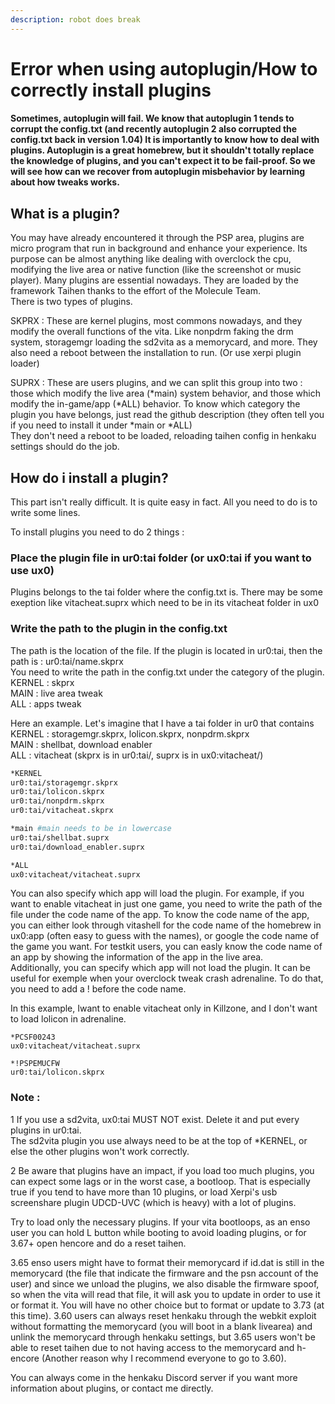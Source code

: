```yaml
---
description: robot does break
---
```


# Error when using autoplugin/How to correctly install plugins

#### Sometimes, autoplugin will fail. We know that autoplugin 1 tends to corrupt the config.txt \(and recently autoplugin 2 also corrupted the config.txt back in version 1.04\) It is importantly to know how to deal with plugins. Autoplugin is a great homebrew, but it shouldn't totally replace the knowledge of plugins, and you can't expect it to be fail-proof. So we will see how can we recover from autoplugin misbehavior by learning about how tweaks works.

## What is a plugin?

You may have already encountered it through the PSP area, plugins are micro program that run in background and enhance your experience. Its purpose can be almost anything like dealing with overclock the cpu, modifying the live area or native function \(like the screenshot or music player\). Many plugins are essential nowadays. They are loaded by the framework Taihen thanks to the effort of the Molecule Team.  
There is two types of plugins.  
  
SKPRX : These are kernel plugins, most commons nowadays, and they modify the overall functions of the vita. Like nonpdrm faking the drm system, storagemgr loading the sd2vita as a memorycard, and more. They also need a reboot between the installation to run. \(Or use xerpi plugin loader\)  
  
SUPRX : These are users plugins, and we can split this group into two : those which modify the live area \(\*main\) system behavior, and those which modify the in-game/app \(\*ALL\) behavior. To know which category the plugin you have belongs, just read the github description \(they often tell you if you need to install it under \*main or \*ALL\)  
They don't need a reboot to be loaded, reloading taihen config in henkaku settings should do the job.  
  


## How do i install a plugin?

This part isn't really difficult. It is quite easy in fact. All you need to do is to write some lines.  
  
To install plugins you need to do 2 things :

### Place the plugin file in ur0:tai folder \(or ux0:tai if you want to use ux0\)

Plugins belongs to the tai folder where the config.txt is. There may be some exeption like vitacheat.suprx which need to be in its vitacheat folder in ux0

### Write the path to the plugin in the config.txt

The path is the location of the file. If the plugin is located in ur0:tai, then the path is : ur0:tai/name.skprx  
You need to write the path in the config.txt under the category of the plugin.  
KERNEL : skprx  
MAIN : live area tweak  
ALL : apps tweak  
  
Here an example. Let's imagine that I have a tai folder in ur0 that contains  
KERNEL : storagemgr.skprx, lolicon.skprx, nonpdrm.skprx  
MAIN : shellbat, download enabler  
ALL : vitacheat \(skprx is in ur0:tai/, suprx is in ux0:vitacheat/\)

```bash
*KERNEL
ur0:tai/storagemgr.skprx
ur0:tai/lolicon.skprx
ur0:tai/nonpdrm.skprx
ur0:tai/vitacheat.skprx

*main #main needs to be in lowercase
ur0:tai/shellbat.suprx
ur0:tai/download_enabler.suprx

*ALL
ux0:vitacheat/vitacheat.suprx

```

  
You can also specify which app will load the plugin. For example, if you want to enable vitacheat in just one game, you need to write the path of the file under the code name of the app. To know the code name of the app, you can either look through vitashell for the code name of the homebrew in ux0:app \(often easy to guess with the names\), or google the code name of the game you want. For testkit users, you can easly know the code name of an app by showing the information of the app in the live area.  
Additionally, you can specify which app will not load the plugin. It can be useful for exemple when your overclock tweak crash adrenaline. To do that, you need to add a ! before the code name.  
  
In this example, Iwant to enable vitacheat only in Killzone, and I don't want to load lolicon in adrenaline.  


```text
*PCSF00243
ux0:vitacheat/vitacheat.suprx

*!PSPEMUCFW
ur0:tai/lolicon.skprx
```

###  Note : 

1 If you use a sd2vita, ux0:tai MUST NOT exist. Delete it and put every plugins in ur0:tai.  
The sd2vita plugin you use always need to be at the top of \*KERNEL, or else the other plugins won't work correctly.  
  
2 Be aware that plugins have an impact, if you load too much plugins, you can expect some lags or in the worst case, a bootloop. That is especially true if you tend to have more than 10 plugins, or load Xerpi's usb screenshare plugin UDCD-UVC \(which is heavy\) with a lot of plugins.  
  
Try to load only the necessary plugins. If your vita bootloops, as an enso user you can hold L button while booting to avoid loading plugins, or for 3.67+ open hencore and do a reset taihen.  
  
3.65 enso users might have to format their memorycard if id.dat is still in the memorycard \(the file that indicate the firmware and the psn account of the user\) and since we unload the plugins, we also disable the firmware spoof, so when the vita will read that file, it will ask you to update in order to use it or format it. You will have no other choice but to format or update to 3.73 \(at this time\). 3.60 users can always reset henkaku through the webkit exploit without formatting the memorycard \(you will boot in a blank livearea\) and unlink the memorycard through henkaku settings, but 3.65 users won't be able to reset taihen due to not having access to the memorycard and h-encore \(Another reason why I recommend everyone to go to 3.60\).

  
You can always come in the henkaku Discord server if you want more information about plugins, or contact me directly. 

  


